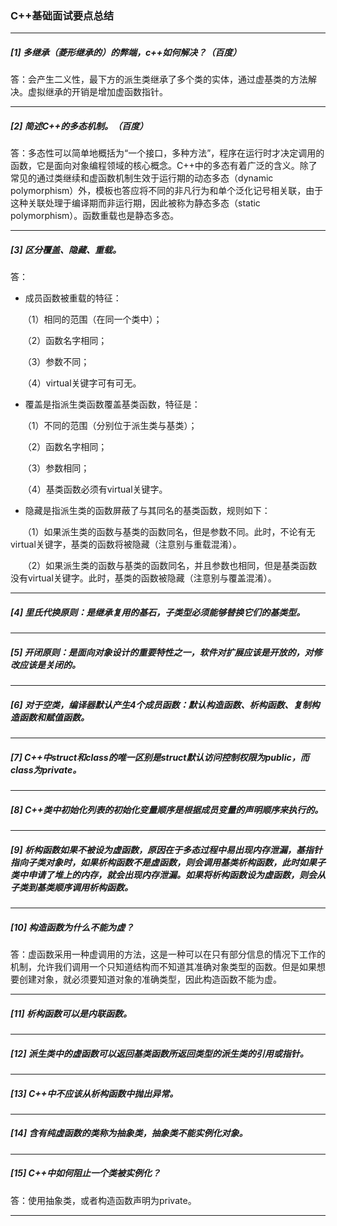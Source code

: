 ### 					C++基础面试要点总结

------

##### [1] 多继承（菱形继承的）的弊端，c++如何解决？（百度）

答：会产生二义性，最下方的派生类继承了多个类的实体，通过虚基类的方法解决。虚拟继承的开销是增加虚函数指针。

------

##### [2] 简述C++的多态机制。（百度）

答：多态性可以简单地概括为“一个接口，多种方法”，程序在运行时才决定调用的函数，它是面向对象编程领域的核心概念。C++中的多态有着广泛的含义。除了常见的通过类继续和虚函数机制生效于运行期的动态多态（dynamic polymorphism）外，模板也答应将不同的非凡行为和单个泛化记号相关联，由于这种关联处理于编译期而非运行期，因此被称为静态多态（static polymorphism）。函数重载也是静态多态。

------

##### [3] 区分覆盖、隐藏、重载。

答： 

- 成员函数被重载的特征：

     （1）相同的范围（在同一个类中）；

     （2）函数名字相同；

     （3）参数不同；

     （4）virtual关键字可有可无。 

- 覆盖是指派生类函数覆盖基类函数，特征是：

     （1）不同的范围（分别位于派生类与基类）；

     （2）函数名字相同；

     （3）参数相同；

     （4）基类函数必须有virtual关键字。

- 隐藏是指派生类的函数屏蔽了与其同名的基类函数，规则如下：

     （1）如果派生类的函数与基类的函数同名，但是参数不同。此时，不论有无virtual关键字，基类的函数将被隐藏（注意别与重载混淆）。

     （2）如果派生类的函数与基类的函数同名，并且参数也相同，但是基类函数没有virtual关键字。此时，基类的函数被隐藏（注意别与覆盖混淆）。

------

##### [4] 里氏代换原则：是继承复用的基石，子类型必须能够替换它们的基类型。

------

##### [5] 开闭原则：是面向对象设计的重要特性之一，软件对扩展应该是开放的，对修改应该是关闭的。

------

##### [6] 对于空类，编译器默认产生4个成员函数：默认构造函数、析构函数、复制构造函数和赋值函数。

------

##### [7] C++中struct和class的唯一区别是struct默认访问控制权限为public，而class为private。

------

##### [8] C++类中初始化列表的初始化变量顺序是根据成员变量的声明顺序来执行的。

------

##### [9] 析构函数如果不被设为虚函数，原因在于多态过程中易出现内存泄漏，基指针指向子类对象时，如果析构函数不是虚函数，则会调用基类析构函数，此时如果子类中申请了堆上的内存，就会出现内存泄漏。如果将析构函数设为虚函数，则会从子类到基类顺序调用析构函数。

------

##### [10] 构造函数为什么不能为虚？

答：虚函数采用一种虚调用的方法，这是一种可以在只有部分信息的情况下工作的机制，允许我们调用一个只知道结构而不知道其准确对象类型的函数。但是如果想要创建对象，就必须要知道对象的准确类型，因此构造函数不能为虚。

------

##### [11] 析构函数可以是内联函数。

------

##### [12] 派生类中的虚函数可以返回基类函数所返回类型的派生类的引用或指针。

------

##### [13] C++中不应该从析构函数中抛出异常。

------

##### [14] 含有纯虚函数的类称为抽象类，抽象类不能实例化对象。

------

##### [15] C++中如何阻止一个类被实例化？

答：使用抽象类，或者构造函数声明为private。

------

